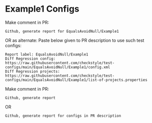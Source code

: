 # Example1 Configs
Make comment in PR:
```
Github, generate report for EqualsAvoidNull/Example1
```
OR as alternate:
Paste below given to PR description to use such test configs:
```
Report label: EqualsAvoidNull/Example1
Diff Regression config: https://raw.githubusercontent.com/checkstyle/test-configs/main/EqualsAvoidNull/Example1/config.xml
Diff Regression projects: https://raw.githubusercontent.com/checkstyle/test-configs/main/EqualsAvoidNull/Example1/list-of-projects.properties
```
Make comment in PR:
```
Github, generate report
```
OR
```
Github, generate report for configs in PR description
```
